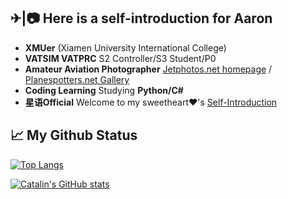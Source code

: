 ✈|📷 Here is a self-introduction for Aaron
-----

- **XMUer** (Xiamen University International College)
- **VATSIM VATPRC** S2 Controller/S3 Student/P0
- **Amateur Aviation Photographer** [Jetphotos.net homepage](https://www.jetphotos.com/photographer/130228) / [Planespotters.net Gallery](https://www.planespotters.net/photos/gallery/Aaron_Mengqiu_Liu)
- **Coding Learning** Studying **Python/C#**
- **星语Official** Welcome to my sweetheart❤'s [Self-Introduction](https://simonlily.github.io/)

📈 My Github Status
-----

[![Top Langs](https://github-readme-stats.vercel.app/api/top-langs/?username=AaronZSAM101&theme=gruvboxQ&hide=actionscript)](https://github.com/anuraghazra/github-readme-stats)

[![Catalin's GitHub stats](https://github-readme-stats.vercel.app/api?username=AaronZSAM101&theme=gruvbox&count_private=true)](https://github.com/anuraghazra/github-readme-stats)
